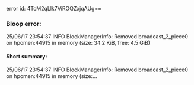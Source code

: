 error id: 4TcM2qLlk7ViROQZxjqAUg==
### Bloop error:

25/06/17 23:54:37 INFO BlockManagerInfo: Removed broadcast_2_piece0 on hpomen:44915 in memory (size: 34.2 KiB, free: 4.5 GiB)
#### Short summary: 

25/06/17 23:54:37 INFO BlockManagerInfo: Removed broadcast_2_piece0 on hpomen:44915 in memory (size:...